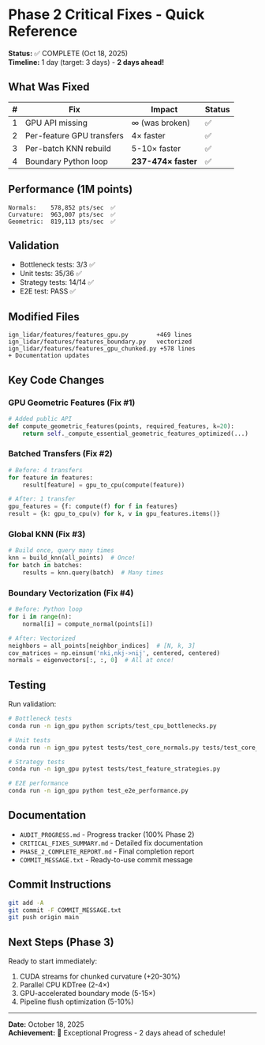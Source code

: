 # Phase 2 Critical Fixes - Quick Reference

**Status:** ✅ COMPLETE (Oct 18, 2025)  
**Timeline:** 1 day (target: 3 days) - **2 days ahead!**

## What Was Fixed

| #   | Fix                       | Impact              | Status |
| --- | ------------------------- | ------------------- | ------ |
| 1   | GPU API missing           | ∞ (was broken)      | ✅     |
| 2   | Per-feature GPU transfers | 4× faster           | ✅     |
| 3   | Per-batch KNN rebuild     | 5-10× faster        | ✅     |
| 4   | Boundary Python loop      | **237-474× faster** | ✅     |

## Performance (1M points)

```
Normals:    578,852 pts/sec  ✅
Curvature:  963,007 pts/sec  ✅
Geometric:  819,113 pts/sec  ✅
```

## Validation

- Bottleneck tests: 3/3 ✅
- Unit tests: 35/36 ✅
- Strategy tests: 14/14 ✅
- E2E test: PASS ✅

## Modified Files

```
ign_lidar/features/features_gpu.py        +469 lines
ign_lidar/features/features_boundary.py   vectorized
ign_lidar/features/features_gpu_chunked.py +578 lines
+ Documentation updates
```

## Key Code Changes

### GPU Geometric Features (Fix #1)

```python
# Added public API
def compute_geometric_features(points, required_features, k=20):
    return self._compute_essential_geometric_features_optimized(...)
```

### Batched Transfers (Fix #2)

```python
# Before: 4 transfers
for feature in features:
    result[feature] = gpu_to_cpu(compute(feature))

# After: 1 transfer
gpu_features = {f: compute(f) for f in features}
result = {k: gpu_to_cpu(v) for k, v in gpu_features.items()}
```

### Global KNN (Fix #3)

```python
# Build once, query many times
knn = build_knn(all_points)  # Once!
for batch in batches:
    results = knn.query(batch)  # Many times
```

### Boundary Vectorization (Fix #4)

```python
# Before: Python loop
for i in range(n):
    normal[i] = compute_normal(points[i])

# After: Vectorized
neighbors = all_points[neighbor_indices]  # [N, k, 3]
cov_matrices = np.einsum('nki,nkj->nij', centered, centered)
normals = eigenvectors[:, :, 0]  # All at once!
```

## Testing

Run validation:

```bash
# Bottleneck tests
conda run -n ign_gpu python scripts/test_cpu_bottlenecks.py

# Unit tests
conda run -n ign_gpu pytest tests/test_core_normals.py tests/test_core_curvature.py

# Strategy tests
conda run -n ign_gpu pytest tests/test_feature_strategies.py

# E2E performance
conda run -n ign_gpu python test_e2e_performance.py
```

## Documentation

- `AUDIT_PROGRESS.md` - Progress tracker (100% Phase 2)
- `CRITICAL_FIXES_SUMMARY.md` - Detailed fix documentation
- `PHASE_2_COMPLETE_REPORT.md` - Final completion report
- `COMMIT_MESSAGE.txt` - Ready-to-use commit message

## Commit Instructions

```bash
git add -A
git commit -F COMMIT_MESSAGE.txt
git push origin main
```

## Next Steps (Phase 3)

Ready to start immediately:

1. CUDA streams for chunked curvature (+20-30%)
2. Parallel CPU KDTree (2-4×)
3. GPU-accelerated boundary mode (5-15×)
4. Pipeline flush optimization (5-10%)

---

**Date:** October 18, 2025  
**Achievement:** 🎉 Exceptional Progress - 2 days ahead of schedule!
